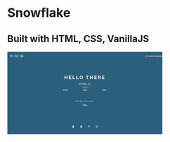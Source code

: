 # Snowflake

## Built with HTML, CSS, VanillaJS

[<img src="https://github.com/brian7989/Snowflake/blob/master/images/screenshot.png" width="70%">](https://www.google.com)



